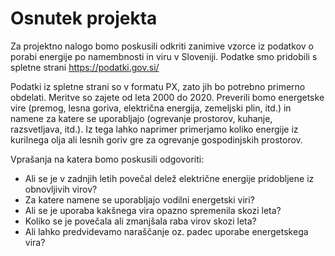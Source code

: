 # Osnutek projekta

Za projektno nalogo bomo poskusili odkriti zanimive vzorce iz podatkov o porabi energije po namembnosti in viru v Sloveniji.
Podatke smo pridobili s spletne strani https://podatki.gov.si/

Podatki iz spletne strani so v formatu PX, zato jih bo potrebno primerno obdelati.
Meritve so zajete od leta 2000 do 2020.
Preverili bomo energetske vire (premog, lesna goriva, električna energija, zemeljski plin, itd.) in namene
za katere se uporabljajo (ogrevanje prostorov, kuhanje, razsvetljava, itd.). 
Iz tega lahko naprimer primerjamo koliko energije iz kurilnega olja ali lesnih goriv gre za ogrevanje gospodinjskih prostorov.

Vprašanja na katera bomo poskusili odgovoriti:
* Ali se je v zadnjih letih povečal delež električne energije pridobljene iz obnovljivih virov?
* Za katere namene se uporabljajo vodilni energetski viri?
* Ali se je uporaba kakšnega vira opazno spremenila skozi leta?
* Koliko se je povečala ali zmanjšala raba virov skozi leta?
* Ali lahko predvidevamo naraščanje oz. padec uporabe energetskega vira?
